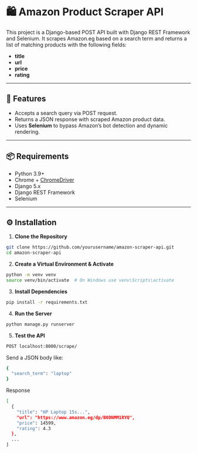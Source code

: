 # 🛍️ Amazon Product Scraper API

This project is a Django-based POST API built with Django REST Framework and Selenium. It scrapes Amazon.eg based on a search term and returns a list of matching products with the following fields:

- **title**
- **url**
- **price**
- **rating**

---

## 🚀 Features

- Accepts a search query via POST request.
- Returns a JSON response with scraped Amazon product data.
- Uses **Selenium** to bypass Amazon’s bot detection and dynamic rendering.

---

## 📦 Requirements

- Python 3.9+
- Chrome + [ChromeDriver](https://sites.google.com/chromium.org/driver/)
- Django 5.x
- Django REST Framework
- Selenium

---

## ⚙️ Installation

1. **Clone the Repository**

```bash
git clone https://github.com/yourusername/amazon-scraper-api.git
cd amazon-scraper-api
```
2. **Create a Virtual Environment & Activate**
```bash
python -m venv venv
source venv/bin/activate  # On Windows use venv\Scripts\activate
```
3. **Install Dependencies**
```bash
pip install -r requirements.txt
```
4. **Run the Server**
```bash
python manage.py runserver
```
5. **Test the API**
```bash
POST localhost:8000/scrape/
```
Send a JSON body like:
```bash
{
  "search_term": "laptop"
}
```
Response
```bash
[
  {
    "title": "HP Laptop 15s...",
    "url": "https://www.amazon.eg/dp/B0DNMM1RYQ",
    "price": 14599,
    "rating": 4.3
  },
  ...
]
```

